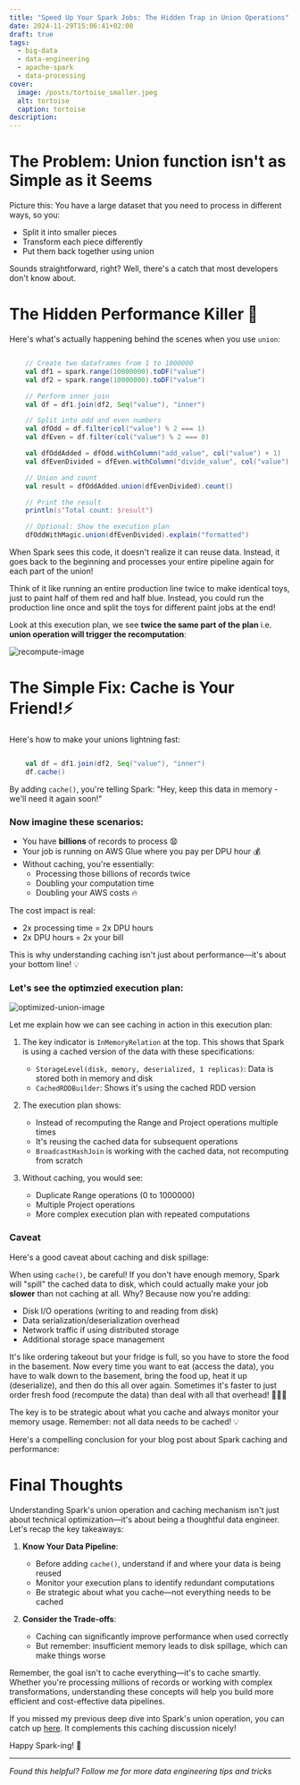 ```yaml
---
title: "Speed Up Your Spark Jobs: The Hidden Trap in Union Operations"
date: 2024-11-29T15:06:41+02:00
draft: true
tags:
  - big-data
  - data-engineering
  - apache-spark
  - data-processing
cover:
  image: /posts/tortoise_smaller.jpeg
  alt: tortoise
  caption: tortoise
description:
---
```



# The Problem: Union function isn't as Simple as it Seems

Picture this: You have a large dataset that you need to process in different ways, so you:

- Split it into smaller pieces
- Transform each piece differently
- Put them back together using union

Sounds straightforward, right? Well, there's a catch that most developers don't know about.

# The Hidden Performance Killer 🐌

Here's what's actually happening behind the scenes when you use `union`:

```scala

    // Create two dataframes from 1 to 1000000
    val df1 = spark.range(10000000).toDF("value")
    val df2 = spark.range(10000000).toDF("value")

    // Perform inner join
    val df = df1.join(df2, Seq("value"), "inner")

    // Split into odd and even numbers
    val dfOdd = df.filter(col("value") % 2 === 1)
    val dfEven = df.filter(col("value") % 2 === 0)

    val dfOddAdded = dfOdd.withColumn("add_value", col("value") + 1)
    val dfEvenDivided = dfEven.withColumn("divide_value", col("value") / 2)

    // Union and count
    val result = dfOddAdded.union(dfEvenDivided).count()

    // Print the result
    println(s"Total count: $result")

    // Optional: Show the execution plan
    dfOddWithMagic.union(dfEvenDivided).explain("formatted")

```

When Spark sees this code, it doesn't realize it can reuse data. Instead, it goes back to the beginning and processes your entire pipeline again for each part of the union!

Think of it like running an entire production line twice to make identical toys, just to paint half of them red and half blue. Instead, you could run the production line once and split the toys for different paint jobs at the end!

Look at this execution plan, we see **twice the same part of the plan** i.e. **union operation will trigger the recomputation**:

![recompute-image](/posts/spark-union-performance/union-recompute.png)

# The Simple Fix: Cache is Your Friend!⚡

Here's how to make your unions lightning fast:

```scala 

    val df = df1.join(df2, Seq("value"), "inner")
    df.cache()

```


By adding `cache()`, you're telling Spark: "Hey, keep this data in memory - we'll need it again soon!"

### Now imagine these scenarios:
- You have **billions** of records to process 😧
- Your job is running on AWS Glue where you pay per DPU hour 💰
- Without caching, you're essentially:
  - Processing those billions of records twice
  - Doubling your computation time
  - Doubling your AWS costs 🔥

The cost impact is real:
- 2x processing time = 2x DPU hours
- 2x DPU hours = 2x your bill

This is why understanding caching isn't just about performance—it's about your bottom line! 💡

### Let's see the optimzied execution plan:

![optimized-union-image](/posts/spark-union-performance/optimized-union.png)

Let me explain how we can see caching in action in this execution plan:

1. The key indicator is `InMemoryRelation` at the top. This shows that Spark is using a cached version of the data with these specifications:
   - `StorageLevel(disk, memory, deserialized, 1 replicas)`: Data is stored both in memory and disk
   - `CachedRDDBuilder`: Shows it's using the cached RDD version

2. The execution plan shows:
   - Instead of recomputing the Range and Project operations multiple times
   - It's reusing the cached data for subsequent operations
   - `BroadcastHashJoin` is working with the cached data, not recomputing from scratch

3. Without caching, you would see:
   - Duplicate Range operations (0 to 1000000)
   - Multiple Project operations
   - More complex execution plan with repeated computations


### Caveat

Here's a good caveat about caching and disk spillage:

When using `cache()`, be careful! If you don't have enough memory, Spark will "spill" the cached data to disk, which could actually make your job **slower** than not caching at all. Why? Because now you're adding:
- Disk I/O operations (writing to and reading from disk)
- Data serialization/deserialization overhead
- Network traffic if using distributed storage
- Additional storage space management

It's like ordering takeout but your fridge is full, so you have to store the food in the basement. Now every time you want to eat (access the data), you have to walk down to the basement, bring the food up, heat it up (deserialize), and then do this all over again. Sometimes it's faster to just order fresh food (recompute the data) than deal with all that overhead! 🏃‍♂️🔄

The key is to be strategic about what you cache and always monitor your memory usage. Remember: not all data needs to be cached! 💡


Here's a compelling conclusion for your blog post about Spark caching and performance:

# Final Thoughts

Understanding Spark's union operation and caching mechanism isn't just about technical optimization—it's about being a thoughtful data engineer. Let's recap the key takeaways:

1. **Know Your Data Pipeline**: 
   - Before adding `cache()`, understand if and where your data is being reused
   - Monitor your execution plans to identify redundant computations
   - Be strategic about what you cache—not everything needs to be cached

2. **Consider the Trade-offs**:
   - Caching can significantly improve performance when used correctly
   - But remember: insufficient memory leads to disk spillage, which can make things worse

Remember, the goal isn't to cache everything—it's to cache smartly. Whether you're processing millions of records or working with complex transformations, understanding these concepts will help you build more efficient and cost-effective data pipelines.


If you missed my previous deep dive into Spark's union operation, you can catch up [here](https://blog.veskovujovic.me/posts/spark-union-function/). It complements this caching discussion nicely!

Happy Spark-ing! 🚀

---
*Found this helpful? Follow me for more data engineering tips and tricks*





